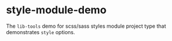 # style-module-demo

The `lib-tools` demo for scss/sass styles module project type that demonstrates `style` options.
